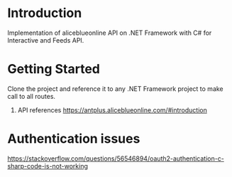 # Introduction 
Implementation of aliceblueonline API on .NET Framework with C# for Interactive and Feeds API.

# Getting Started
Clone the project and reference it to any .NET Framework project to make call to all routes.
1.	API references
https://antplus.aliceblueonline.com/#introduction

# Authentication issues
https://stackoverflow.com/questions/56546894/oauth2-authentication-c-sharp-code-is-not-working